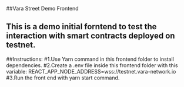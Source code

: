 ##Vara Street Demo Frontend


## This is a demo initial forntend to test the interaction with smart contracts deployed on testnet.

##Instructions:
#1.Use Yarn command in this frontend folder to install dependencies.
#2.Create a .env file inside this frontend folder with this variable:
REACT_APP_NODE_ADDRESS=wss://testnet.vara-network.io
#3.Run the front end with yarn start command.

